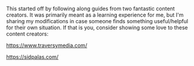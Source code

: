 This started off by following along guides from two fantastic content creators. It was primarily meant as a learning experience for me, but I'm sharing my modifications in case someone finds something useful/helpful for their own situation. If that is you, consider showing some love to these content creators:

https://www.traversymedia.com/

https://sidpalas.com/
